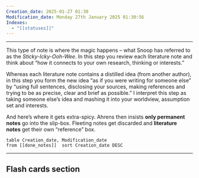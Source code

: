 ```yaml
---
Creation_date: 2025-01-27 01:30
Modification_date: Monday 27th January 2025 01:30:56
Indexes:
  - "[[statuses]]"
---
```


----

This type of note is where the magic happens – what Snoop has referred to as the _Sticky-Icky-Ooh-Wee_. In this step you review each literature note and think about “how it connects to your own research, thinking or interests.”

Whereas each literature note contains a distilled idea (from another author), in this step you form the new idea “as if you were writing for someone else” by “using full sentences, disclosing your sources, making references and trying to be as precise, clear and brief as possible.” I interpret this step as taking someone else’s idea and mashing it into your worldview, assumption set and interests.

And here’s where it gets extra-spicy. Ahrens then insists **only permanent notes** go into the slip-box. Fleeting notes get discarded and **literature notes** get their own “reference” box.

```dataview
table Creation_date, Modification_date
from [[done_notes]]  sort Creation_date DESC
```























---
## Flash cards section
